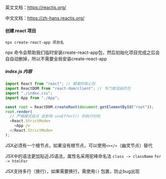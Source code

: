 英文文档：https://reactjs.org/

中文文档：https://zh-hans.reactjs.org/

#### 创建 react 项目

```
npx create-react-app 项目名
```

npx 命令会帮助我们临时安装create-react-app包，然后初始化项目完成之后会自自动删掉，所以不需要全局安装create-react-app

##### index.js 内容

```js
import React from "react"; // 框架的核心包
import ReactDOM from "react-dom/client"; // 专门做渲染的包
import "./index.css";
import App from "./App";

const root = ReactDOM.createRoot(document.getElementById("root"));
root.render(
  // 严格模式结点 会影响 useEffect() 的执行时机
  <React.StrictMode>
    <App />
  </React.StrictMode>
);
```

JSX必须有一个根节点，如果没有根节点，可以使用`<></>`（幽灵节点）替代

JSX中的语法更加贴近JS语法，属性名采用驼峰命名法  `class -> className`  `for -> htmlFor`

JSX支持多行（换行），如果需要换行，需使用`()` 包裹，防止bug出现
